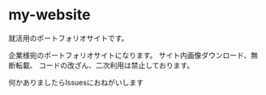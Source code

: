 # my-website
就活用のポートフォリオサイトです。

企業様宛のポートフォリオサイトになります。 サイト内画像ダウンロード、無断転載、 コードの改ざん、二次利用は禁止しております。

何かありましたらIssuesにおねがいします
